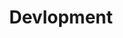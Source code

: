 ---
title: Devlopment
description: A collection of development-related content.
image:

# Badge style
style:
    background: "#17100d"
    color: "#fff"
---